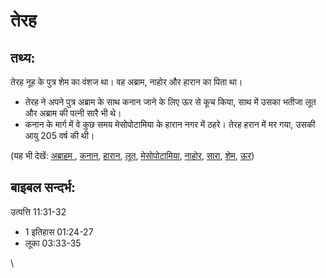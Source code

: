 # तेरह #

## तथ्य: ##

तेरह नूह के पुत्र शेम का वंशज था। वह अब्राम, नाहोर और हारान का पिता था।

* तेरह ने अपने पुत्र अब्राम के साथ कनान जाने के लिए ऊर से कूच किया, साथ में उसका भतीजा लूत और अब्राम की पत्नी सारै भी थे।
* कनान के मार्ग में वे कुछ समय मेसोपोटामिया के हारान नगर में ठहरे। तेरह हरान में मर गया, उसकी आयु 205 वर्ष की थी।

(यह भी देखें: [अब्राहम ](../abraham.md), [कनान](../canaan.md), [हारान](../haran.md), [लूत](../lot.md), [मेसोपोटामिया](../mesopotamia.md), [नाहोर](../nahor.md), [सारा](../sarah.md), [शेम](../shem.md), [ऊर](../ur.md))

## बाइबल सन्दर्भ: ##

उत्पत्ति 11:31-32

* 1 इतिहास 01:24-27
* लूका 03:33-35

\\

